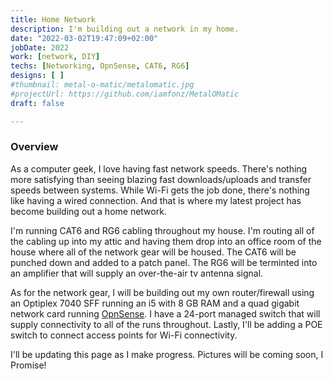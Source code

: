 ```yaml
---
title: Home Network
description: I'm building out a network in my home.
date: "2022-03-02T19:47:09+02:00"
jobDate: 2022
work: [network, DIY]
techs: [Networking, OpnSense, CAT6, RG6]
designs: [ ]
#thumbnail: metal-o-matic/metalomatic.jpg
#projectUrl: https://github.com/iamfonz/MetalOMatic
draft: false

---
```

### Overview
As a computer geek, I love having fast network speeds. There's nothing more satisfying than seeing blazing fast downloads/uploads and transfer speeds between systems. While Wi-Fi gets the job done, there's nothing like having a wired connection. And that is where my latest project has become building out a home network.

I'm running CAT6 and RG6 cabling throughout my house. I'm routing all of the cabling up into my attic and having them drop into an office room of the house where all of the network gear will be housed. The CAT6 will be punched down and added to a patch panel. The RG6 will be terminted into an amplifier that will supply an over-the-air tv antenna signal. 

As for the network gear, I will be building out my own router/firewall using an Optiplex 7040 SFF running an i5 with 8 GB RAM and a quad gigabit network card running [OpnSense](https://opnsense.org/). I have a 24-port managed switch that will supply connectivity to all of the runs throughout. Lastly, I'll be adding a POE switch to connect access points for Wi-Fi connectivity.

I'll be updating this page as I make progress. Pictures will be coming soon, I Promise!
